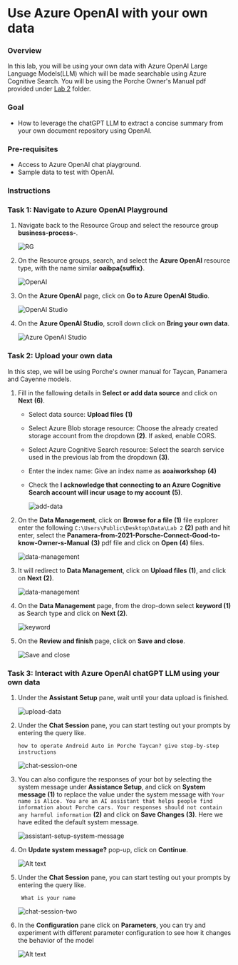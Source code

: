# Use Azure OpenAI with your own data

### Overview
In this lab, you will be using your own data with Azure OpenAI Large Language Models(LLM) which will be made searchable using Azure Cognitive Search. You will be using the Porche Owner's Manual pdf provided under [Lab 2](/SampleInvoices/Lab%202/) folder.


### Goal
* How to leverage the chatGPT LLM to extract a concise summary from your own document repository using OpenAI.

### Pre-requisites
* Access to Azure OpenAI chat playground.
* Sample data to test with OpenAI.

### Instructions

### Task 1: Navigate to Azure OpenAI Playground

1. Navigate back to the Resource Group and select the resource group **business-process-<inject key="Deployment ID" enableCopy="false"/>**.

   ![RG](../images/rg.png)

2. On the Resource groups, search, and select the **Azure OpenAI** resource type, with the name similar **oaibpa{suffix}**.

   ![OpenAI](images/openai.png)

3. On the **Azure OpenAI** page, click on **Go to Azure OpenAI Studio**.

   ![OpenAI Studio](images/OpenAI-Studio.png)

4. On the **Azure OpenAI Studio**, scroll down click on **Bring your own data**.

   ![Azure OpenAI Studio](images/dring-your-own-data.png)

### Task 2: Upload your own data

In this step, we will be using Porche's owner manual for Taycan, Panamera and Cayenne models.

1. Fill in the fallowing details in **Select or add data source** and click on **Next** **(6)**.
    
    - Select data source: **Upload files** **(1)**

    - Select Azure Blob storage resource: Choose the already created storage account from the dropdown **(2)**. If asked, enable CORS.

    - Select Azure Cognitive Search resource: Select the search service used in the previous lab from the dropdown **(3)**.

    - Enter the index name: Give an index name as **aoaiworkshop** **(4)**

    - Check the **I acknowledge that connecting to an Azure Cognitive Search account will incur usage to my account** **(5)**.

      ![add-data](images/add-data.png) 

2. On the **Data Management**, click on **Browse for a file** **(1)** file explorer enter the following `C:\Users\Public\Desktop\Data\Lab 2` **(2)** path and hit enter, select the **Panamera-from-2021-Porsche-Connect-Good-to-know-Owner-s-Manual** **(3)** pdf  file and click on **Open** **(4)** files.

   ![data-management](images/data-management.png)

3. It will redirect to **Data Management**, click on **Upload files** **(1)**, and click on **Next** **(2)**.

   ![data-management](images/data-management-upload.png)

4. On the **Data Management** page, from the drop-down select **keyword (1)** as Search type and click on **Next (2)**.

   ![keyword](images/keyword.png)

5. On the **Review and finish** page, click on **Save and close**.

   ![Save and close](images/save-and-close.png)

### Task 3: Interact with Azure OpenAI chatGPT LLM using your own data

1. Under the **Assistant Setup** pane, wait until your data upload is finished.

   ![upload-data](images/upload-data.png)

2. Under the **Chat Session** pane, you can start testing out your prompts by entering the query like.

    ```
    how to operate Android Auto in Porche Taycan? give step-by-step instructions
    ```

      ![chat-session-one](images/chat-session-one.png)

3. You can also configure the responses of your bot by selecting the system message under **Assistance Setup**, and click on **System message** **(1)** to replace the value under the system message with `Your name is Alice. You are an AI assistant that helps people find information about Porche cars. Your responses should not contain any harmful information`  **(2)** and click on **Save Changes** **(3)**. Here we have edited the default system message.

   ![assistant-setup-system-message](images/assistant-setup-system-message.png)

4. On **Update system message?** pop-up, click on **Continue**.

   ![Alt text](images/Continue.png)

5. Under the **Chat Session** pane, you can start testing out your prompts by entering the query like.

    ```
     What is your name
    ```
   
   ![chat-session-two](images/chat-session-two.png)

6. In the **Configuration** pane click on **Parameters**, you can try and experiment with different parameter configuration to see how it changes the behavior of the model

   ![Alt text](images/Parameters.png)
